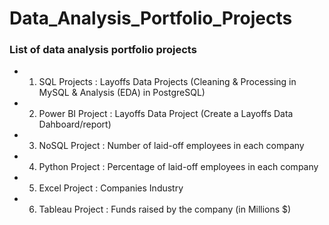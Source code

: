 # Data_Analysis_Portfolio_Projects

### List of data analysis portfolio projects

* 1) SQL Projects : Layoffs Data Projects (Cleaning & Processing in MySQL & Analysis (EDA) in PostgreSQL)
* 2) Power BI Project : Layoffs Data Project (Create a Layoffs Data Dahboard/report)
* 3) NoSQL Project :  Number of laid-off employees in each company
* 4) Python Project : Percentage of laid-off employees in each company
* 5) Excel Project :  Companies Industry
* 6) Tableau Project : Funds raised by the company (in Millions $)
